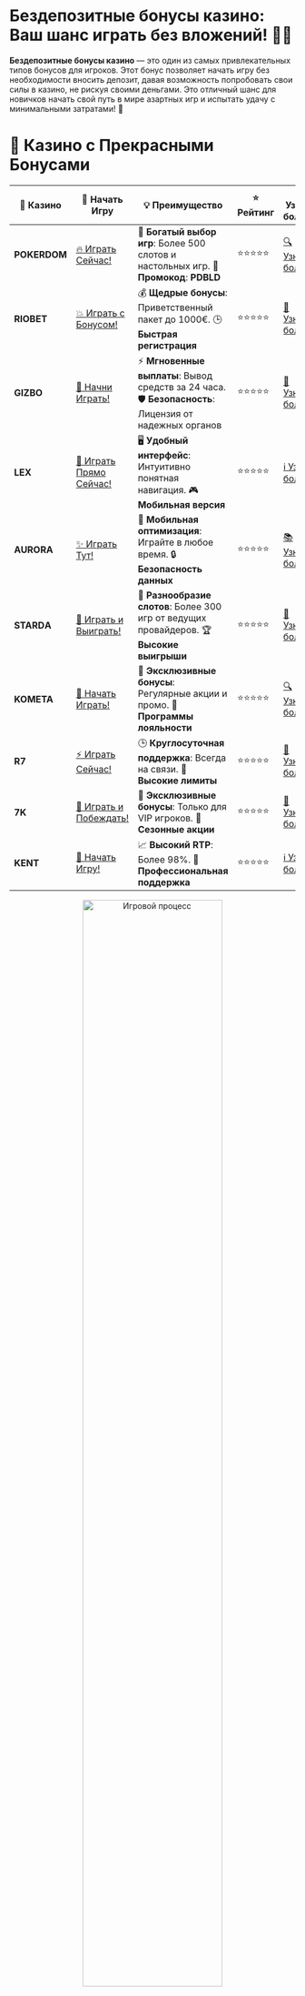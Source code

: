 # **Бездепозитные бонусы казино: Ваш шанс играть без вложений! 🎰💥**

**Бездепозитные бонусы казино** — это один из самых привлекательных типов бонусов для игроков. Этот бонус позволяет начать игру без необходимости вносить депозит, давая возможность попробовать свои силы в казино, не рискуя своими деньгами. Это отличный шанс для новичков начать свой путь в мире азартных игр и испытать удачу с минимальными затратами! 💸

# 🌟 Казино с Прекрасными Бонусами

| 🎲 **Казино** | 🔗 **Начать Игру** | 💡 **Преимущество** | ⭐ **Рейтинг** | 🔗 **Узнать больше** | 🆕 **Новая информация** |
|--------------|---------------------|---------------------|----------------|----------------------|-------------------------|
| **POKERDOM**  | [🔥 Играть Сейчас!](https://brandplay.link/4k77v2yx) | 🎉 **Богатый выбор игр**: Более 500 слотов и настольных игр. 🎁 **Промокод**: **PDBLD** | ⭐⭐⭐⭐⭐ | [🔍 Узнать больше](https://brandplay.link/4k77v2yx) | 🏆 **Победители турниров** получают эксклюзивные подарки! |
| **RIOBET**    | [💥 Играть с Бонусом!](https://brandplay.link/7xBLTPyj) | 💰 **Щедрые бонусы**: Приветственный пакет до 1000€. 🕒 **Быстрая регистрация** | ⭐⭐⭐⭐⭐ | [📖 Узнать больше](https://brandplay.link/7xBLTPyj) | 💬 **Поддержка 24/7** для комфортной игры в любое время! |
| **GIZBO**     | [🚀 Начни Играть!](https://brandplay.link/bprXw4YV) | ⚡ **Мгновенные выплаты**: Вывод средств за 24 часа. 🛡️ **Безопасность**: Лицензия от надежных органов | ⭐⭐⭐⭐⭐ | [📝 Узнать больше](https://brandplay.link/bprXw4YV) | 🔒 **SSL-шифрование** для максимальной безопасности данных игроков. |
| **LEX**       | [💎 Играть Прямо Сейчас!](https://brandplay.link/zW4hdDFV) | 🖥️ **Удобный интерфейс**: Интуитивно понятная навигация. 🎮 **Мобильная версия** | ⭐⭐⭐⭐⭐ | [ℹ️ Узнать больше](https://brandplay.link/zW4hdDFV) | 📱 **Поддержка всех мобильных устройств** для удобства игры в любом месте. |
| **AURORA**    | [✨ Играть Тут!](https://10trafic-stat2.com/click/668546556bcc6313411604bd/6766/13032/subaccount) | 📱 **Мобильная оптимизация**: Играйте в любое время. 🔒 **Безопасность данных** | ⭐⭐⭐⭐⭐ | [📚 Узнать больше](https://10trafic-stat2.com/click/668546556bcc6313411604bd/6766/13032/subaccount) | 🌍 **Международная лицензия** на деятельность в разных странах. |
| **STARDА**    | [🎉 Играть и Выиграть!](https://brandplay.link/fB7xwRFL) | 🎰 **Разнообразие слотов**: Более 300 игр от ведущих провайдеров. 🏆 **Высокие выигрыши** | ⭐⭐⭐⭐⭐ | [🔎 Узнать больше](https://brandplay.link/fB7xwRFL) | 🎉 **Ежемесячные турниры** с крупными призами! |
| **KOMETA**    | [🎁 Начать Играть!](https://brandplay.link/8ZymQJV8) | 🎁 **Эксклюзивные бонусы**: Регулярные акции и промо. 🔄 **Программы лояльности** | ⭐⭐⭐⭐⭐ | [🔍 Узнать больше](https://brandplay.link/8ZymQJV8) | 🌟 **Персонализированные предложения** для долгосрочных игроков. |
| **R7**        | [⚡ Играть Сейчас!](https://brandplay.link/bMd3Yjsw) | 🕒 **Круглосуточная поддержка**: Всегда на связи. 💸 **Высокие лимиты** | ⭐⭐⭐⭐⭐ | [📖 Узнать больше](https://brandplay.link/bMd3Yjsw) | 🎯 **Рейтинг игроков** для лучших участников. |
| **7K**        | [🎯 Играть и Побеждать!](https://brandplay.link/BvQyFShp) | 🌟 **Эксклюзивные бонусы**: Только для VIP игроков. 🎉 **Сезонные акции** | ⭐⭐⭐⭐⭐ | [📝 Узнать больше](https://brandplay.link/BvQyFShp) | 🥇 **Особые привилегии** для постоянных игроков. |
| **KENT**      | [🔑 Начать Игру!](https://brandplay.link/Fv2WP3js) | 📈 **Высокий RTP**: Более 98%. 💼 **Профессиональная поддержка** | ⭐⭐⭐⭐⭐ | [ℹ️ Узнать больше](https://brandplay.link/Fv2WP3js) | 💬 **Поддержка на нескольких языках** для удобства игроков. |

<div align="center"> <img src="https://i.pinimg.com/originals/1d/b3/25/1db325483acbe642c6d4e6fdd73a4988.gif" alt="Игровой процесс" width="70%"> </div>
---

# 🚀 Быстрые Выигрыши и Поддержка

| 🎲 **Казино** | 🔗 **Начать Игру** | 💡 **Преимущество** | ⭐ **Рейтинг** | 🔗 **Узнать больше** | 🆕 **Новая информация** |
|--------------|---------------------|---------------------|----------------|----------------------|-------------------------|
| **GAMA**      | [🎯 Играть Прямо Сейчас!](https://brandplay.link/j6NMKsDz) | 🔍 **Интуитивный интерфейс**: Легкость использования. 🏅 **Престижные турниры** | ⭐⭐⭐⭐☆ | [🔎 Узнать больше](https://brandplay.link/j6NMKsDz) | 🏆 **Турниры с большими призами** каждый месяц. |
| **ONION**     | [💥 Играть и Выигрывать!](https://brandplay.link/zBGRVpQ9) | 🤑 **Низкие ставки**: Идеально для начинающих. 🔄 **Быстрые выводы** | ⭐⭐⭐⭐☆ | [🔍 Узнать больше](https://brandplay.link/zBGRVpQ9) | 🎮 **Казино для новичков** с простыми правилами. |
| **ЧЕМПИОН**   | [🏅 Играть в Турнире!](https://temon-gter.cfd/go/lRq?p80412p304504pcc44t17455) | 🏅 **Лояльная программа**: Награды за активность. 🎁 **Ежемесячные бонусы** | ⭐⭐⭐⭐☆ | [📖 Узнать больше](https://temon-gter.cfd/go/lRq?p80412p304504pcc44t17455) | 🥇 **Турниры и лояльность** — каждый шаг вознаграждается. |
| **VAVADA**    | [🚀 Играть Без Ожидания!](https://vavadapartner.pro/?promo=ea5c9275-6854-4505-94fc-95ab18221945-linkb2) | 🚀 **Быстрая регистрация**: Начните играть мгновенно. 🔐 **Безопасные транзакции** | ⭐⭐⭐⭐☆ | [📝 Узнать больше](https://vavadapartner.pro/?promo=ea5c9275-6854-4505-94fc-95ab18221945-linkb2) | 🏆 **Программа для новых игроков** с бонусами за регистрацию. |
| **FRIENDS**   | [🎉 Играть и Развлекаться!](https://gofriends.mba/linkb2) | 🤝 **Социальные игры**: Играйте с друзьями. 🌐 **Мультиплатформенность** | ⭐⭐⭐⭐☆ | [ℹ️ Узнать больше](https://gofriends.mba/linkb2) | 🎮 **Играйте с друзьями** и зарабатывайте бонусы за совместные действия. |
| **1WIN**      | [⚡ Играть и Выигрывать!](https://brandplay.link/smXVpBbG) | 🏆 **Спортивные ставки**: Широкий выбор видов спорта. 💵 **Высокие коэффициенты** | ⭐⭐⭐⭐☆ | [📚 Узнать больше](https://brandplay.link/smXVpBbG) | ⚽ **Бонусы на спортивные ставки** для активных игроков. |
| **DRIP**      | [💥 Играть Сразу!](https://drp-ircp01.com/c07e6a3db) | 🌐 **Инновационные игры**: Новейшие игровые технологии. 🛡️ **Высокая безопасность** | ⭐⭐⭐⭐☆ | [🔎 Узнать больше](https://drp-ircp01.com/c07e6a3db) | 🔧 **Инновационные функции** для удобства игры. |
| **JOYCASINO** | [🎰 Играть И Побеждать!](https://rpc30.call2me.pro/?/ru/registration?apkpop=0&partner=p24970p3291217pc98f) | 🎁 **Приятные бонусы**: Ежедневные акции и подарки. 🕹️ **Разнообразие игр** | ⭐⭐⭐⭐☆ | [🔍 Узнать больше](https://rpc30.call2me.pro/?/ru/registration?apkpop=0&partner=p24970p3291217pc98f) | 🎉 **Щедрые фриспины** для новых игроков. |
| **PLAYFORTUNA** | [🔥 Играть С Бонусом!](https://fortunapromo.net/alt/playfortuna/registration?0dc4a9362a71feb7e3f165fb8e766f70) | 🎉 **Регулярные акции**: Бонусы, фриспины и многое другое. 🏅 **Турниры** | ⭐⭐⭐⭐☆ | [📚 Узнать больше](https://fortunapromo.net/alt/playfortuna/registration?0dc4a9362a71feb7e3f165fb8e766f70) | 🎯 **Выгодные предложения** на популярные игры. |
| **SYKAA**     | [💸 Играть Сейчас!](https://s-two-way.com/?source=linkb2&pid=30697) | 💸 **Доступные ставки**: Идеально для новичков. 🎁 **Щедрые бонусы** | ⭐⭐⭐⭐☆ | [🔍 Узнать больше](https://s-two-way.com/?source=linkb2&pid=30697) | 💥 **Акции с большими бонусами** для новичков и опытных игроков. |

<div align="center"> <img src="https://i.pinimg.com/originals/1d/b3/25/1db325483acbe642c6d4e6fdd73a4988.gif" alt="Игровой процесс" width="70%"> </div>
---

# 💸 Казино с Привлекательными Программами Лояльности

| 🎲 **Казино** | 🔗 **Начать Игру** | 💡 **Преимущество** | ⭐ **Рейтинг** | 🔗 **Узнать больше** | 🆕 **Новая информация** |
|--------------|---------------------|---------------------|----------------|----------------------|-------------------------|
| **KOMETA**    | [🎯 Начни Играть!](https://brandplay.link/8ZymQJV8) | 🎁 **Эксклюзивные бонусы**: Регулярные акции и промо. 🔄 **Программы лояльности** | ⭐⭐⭐⭐⭐ | [🔍 Узнать больше](https://brandplay.link/8ZymQJV8) | 🌟 **Персонализированные предложения** для долгосрочных игроков. |
| **1Xslots**   | [🏅 Играть Прямо Сейчас!](https://brandplay.link/hSB1khtr) | 🎉 **Множество акций**: Еженедельные бонусы и турниры. 🛡️ **Безопасность** | ⭐⭐⭐⭐⭐ | [📚 Узнать больше](https://brandplay.link/hSB1khtr) | 🏅 **Награды за активность**: участники программы лояльности получают специальные привилегии. |
| **R7**        | [🚀 Играть Сейчас!](https://brandplay.link/bMd3Yjsw) | 🕒 **Круглосуточная поддержка**: Всегда на связи. 💸 **Высокие лимиты** | ⭐⭐⭐⭐⭐ | [📖 Узнать больше](https://brandplay.link/bMd3Yjsw) | 💬 **VIP-поддержка** для постоянных игроков с приоритетом. |


![Казино](https://schaeffers-cdn.s3.amazonaws.com/images/default-source/schaeffers-cdn-images/default-images/sectors/bigstock-casino-gambling-concept-with-f-369012793.jpg?sfvrsn=493ad806_4)

## Что такое **бездепозитные бонусы казино**? 🎁

**Бездепозитные бонусы казино** — это бесплатные деньги или вращения, которые казино предоставляют своим игрокам за регистрацию или другие действия без необходимости вносить свой депозит. Этот бонус обычно дается новичкам, чтобы они могли испытать игру и выиграть реальные деньги, не рискуя собственными средствами. 💰

### Типы **бездепозитных бонусов казино** 🏆

1. **Бонусы в виде денежных средств** 💵  
   Некоторые казино предлагают бездепозитные бонусы в виде определенной суммы денег, которую вы можете использовать для ставок на игровые автоматы или другие игры.

2. **Фриспины** 🎰  
   Другие казино предоставляют бездепозитные бонусы в виде бесплатных вращений (фриспинов) на слоты. Это позволяет вам сыграть несколько раундов без затрат и, возможно, выиграть реальные деньги.

3. **Бонусы за выполнение заданий** 🎯  
   Некоторые казино предлагают бонусы за выполнение простых заданий или за активацию промокодов, которые не требуют внесения депозита.

## Как получить **бездепозитные бонусы казино**? 🎉

Чтобы получить бездепозитный бонус, следуйте этим шагам:

### 1. **Зарегистрируйтесь в казино** 📝

Для начала выберите надежное онлайн-казино, которое предлагает бездепозитные бонусы. Пройдите процесс регистрации, указав все необходимые данные.

### 2. **Активируйте бонус** 💳

После регистрации бонус будет автоматически зачислен на ваш счет, или вы получите специальный промокод, который нужно активировать в личном кабинете.

### 3. **Используйте бонус в играх** 🎮

Теперь вы можете использовать полученные деньги или фриспины для игры в любые игры, предлагаемые казино. Выигрыши, полученные с бонусных средств, можно вывести после выполнения условий отыгрыша.

## Условия использования **бездепозитных бонусов казино** 🔄

Хотя **бездепозитные бонусы казино** — это выгодное предложение, они обычно сопровождаются рядом условий:

1. **Отыгрыш бонуса** 🔥  
   Чтобы вывести выигранные средства, необходимо отыграть бонус через определенное количество ставок. Это означает, что вы должны сделать ставки, равные определенному количеству раз от суммы бонуса.

2. **Срок действия бонуса** ⏳  
   Большинство бездепозитных бонусов имеют ограниченный срок действия, обычно от 7 до 30 дней, в течение которых бонус нужно использовать.

3. **Ограничения на игры** 🎰  
   Часто бонусы можно использовать только в определенных играх или на выбранных слотах. Важно ознакомиться с правилами, чтобы избежать недоразумений.

4. **Максимальные выплаты** 💸  
   Некоторые казино устанавливают лимит на максимальную сумму, которую вы можете вывести, используя бездепозитный бонус. Это значит, что даже если вы выиграете большую сумму, вам будет выплачена только определенная часть.

## Где получить **бездепозитные бонусы казино**? 🏠

Если вы хотите получить **бездепозитные бонусы казино**, обратите внимание на следующие платформы:

1. **Pokerdom** 🎯  
   Pokerdom часто предлагает бездепозитные бонусы для новичков, что делает его идеальным выбором для первых шагов в онлайн-казино.

2. **Riobet** 💎  
   В **Riobet** также регулярно проводятся акции с бездепозитными бонусами, которые дают возможность играть без риска.

3. **Gizbo** 🧩  
   **Gizbo** — еще один бренд, который предлагает щедрые бездепозитные бонусы для новых игроков.

4. **Starda** 🌟  
   **Starda** активно привлекает новых игроков с помощью различных бездепозитных бонусов и бесплатных вращений.

## Преимущества **бездепозитных бонусов казино** ✨

1. **Без финансовых рисков** 🛡️  
   Вам не нужно вкладывать свои деньги, чтобы начать играть. Бонусы дают вам шанс попробовать игры бесплатно.

2. **Опыт без затрат** 🎮  
   Это отличный способ познакомиться с игрой, не рискуя собственными средствами. Вы можете понять, как работают игры и как лучше подходить к ставкам.

3. **Шанс на реальные выигрыши** 💵  
   Несмотря на то что бонус предоставляется бесплатно, вы все равно имеете шанс выиграть настоящие деньги.

4. **Идеальный старт для новичков** 🚀  
   **Бездепозитные бонусы казино** идеально подходят для начинающих игроков, которые хотят испытать удачу и обучиться стратегиям без необходимости вкладывать деньги.

## Заключение: Получите **бездепозитные бонусы казино** прямо сейчас! 🎉

**Бездепозитные бонусы казино** — это отличная возможность для новичков начать игру без риска и с возможностью выиграть реальные деньги. Воспользуйтесь шансом, зарегистрировавшись в проверенных казино, и начинайте свой путь к большим выигрышам без вложений! 🎯🎉
